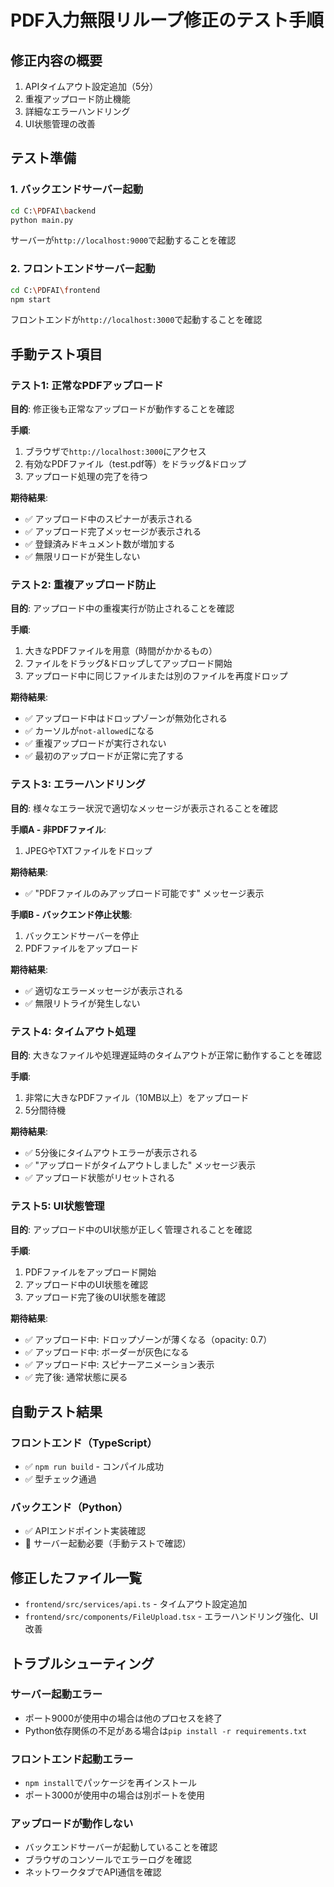 # PDF入力無限リループ修正のテスト手順

## 修正内容の概要
1. APIタイムアウト設定追加（5分）
2. 重複アップロード防止機能
3. 詳細なエラーハンドリング
4. UI状態管理の改善

## テスト準備

### 1. バックエンドサーバー起動
```bash
cd C:\PDFAI\backend
python main.py
```
サーバーが`http://localhost:9000`で起動することを確認

### 2. フロントエンドサーバー起動
```bash
cd C:\PDFAI\frontend
npm start
```
フロントエンドが`http://localhost:3000`で起動することを確認

## 手動テスト項目

### テスト1: 正常なPDFアップロード
**目的**: 修正後も正常なアップロードが動作することを確認

**手順**:
1. ブラウザで`http://localhost:3000`にアクセス
2. 有効なPDFファイル（test.pdf等）をドラッグ&ドロップ
3. アップロード処理の完了を待つ

**期待結果**:
- ✅ アップロード中のスピナーが表示される
- ✅ アップロード完了メッセージが表示される
- ✅ 登録済みドキュメント数が増加する
- ✅ 無限リロードが発生しない

### テスト2: 重複アップロード防止
**目的**: アップロード中の重複実行が防止されることを確認

**手順**:
1. 大きなPDFファイルを用意（時間がかかるもの）
2. ファイルをドラッグ&ドロップしてアップロード開始
3. アップロード中に同じファイルまたは別のファイルを再度ドロップ

**期待結果**:
- ✅ アップロード中はドロップゾーンが無効化される
- ✅ カーソルが`not-allowed`になる
- ✅ 重複アップロードが実行されない
- ✅ 最初のアップロードが正常に完了する

### テスト3: エラーハンドリング
**目的**: 様々なエラー状況で適切なメッセージが表示されることを確認

**手順A - 非PDFファイル**:
1. JPEGやTXTファイルをドロップ

**期待結果**:
- ✅ "PDFファイルのみアップロード可能です" メッセージ表示

**手順B - バックエンド停止状態**:
1. バックエンドサーバーを停止
2. PDFファイルをアップロード

**期待結果**:
- ✅ 適切なエラーメッセージが表示される
- ✅ 無限リトライが発生しない

### テスト4: タイムアウト処理
**目的**: 大きなファイルや処理遅延時のタイムアウトが正常に動作することを確認

**手順**:
1. 非常に大きなPDFファイル（10MB以上）をアップロード
2. 5分間待機

**期待結果**:
- ✅ 5分後にタイムアウトエラーが表示される
- ✅ "アップロードがタイムアウトしました" メッセージ表示
- ✅ アップロード状態がリセットされる

### テスト5: UI状態管理
**目的**: アップロード中のUI状態が正しく管理されることを確認

**手順**:
1. PDFファイルをアップロード開始
2. アップロード中のUI状態を確認
3. アップロード完了後のUI状態を確認

**期待結果**:
- ✅ アップロード中: ドロップゾーンが薄くなる（opacity: 0.7）
- ✅ アップロード中: ボーダーが灰色になる
- ✅ アップロード中: スピナーアニメーション表示
- ✅ 完了後: 通常状態に戻る

## 自動テスト結果

### フロントエンド（TypeScript）
- ✅ `npm run build` - コンパイル成功
- ✅ 型チェック通過

### バックエンド（Python）
- ✅ APIエンドポイント実装確認
- 📝 サーバー起動必要（手動テストで確認）

## 修正したファイル一覧
- `frontend/src/services/api.ts` - タイムアウト設定追加
- `frontend/src/components/FileUpload.tsx` - エラーハンドリング強化、UI改善

## トラブルシューティング

### サーバー起動エラー
- ポート9000が使用中の場合は他のプロセスを終了
- Python依存関係の不足がある場合は`pip install -r requirements.txt`

### フロントエンド起動エラー
- `npm install`でパッケージを再インストール
- ポート3000が使用中の場合は別ポートを使用

### アップロードが動作しない
- バックエンドサーバーが起動していることを確認
- ブラウザのコンソールでエラーログを確認
- ネットワークタブでAPI通信を確認